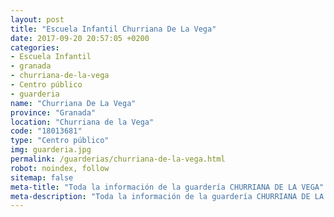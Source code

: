 ```yaml
---
layout: post
title: "Escuela Infantil Churriana De La Vega"
date: 2017-09-20 20:57:05 +0200
categories:
- Escuela Infantil
- granada
- churriana-de-la-vega
- Centro público
- guarderia
name: "Churriana De La Vega"
province: "Granada"
location: "Churriana de la Vega"
code: "18013681"
type: "Centro público"
img: guarderia.jpg
permalink: /guarderias/churriana-de-la-vega.html
robot: noindex, follow
sitemap: false
meta-title: "Toda la información de la guardería CHURRIANA DE LA VEGA"
meta-description: "Toda la información de la guardería CHURRIANA DE LA VEGA"
---
```

